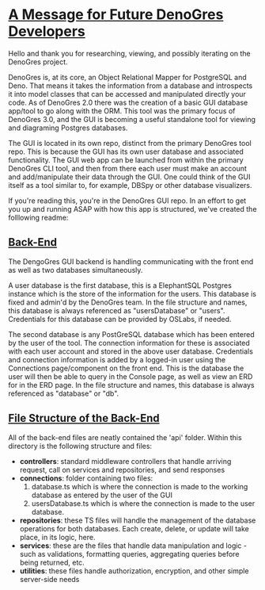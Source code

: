 # <u>A Message for Future DenoGres Developers</u>

Hello and thank you for researching, viewing, and possibly iterating on the DenoGres project.

DenoGres is, at its core, an Object Relational Mapper for PostgreSQL and Deno. That means it takes the information from a database and introspects it into model classes that can be accessed and manipulated directly your code. As of DenoGres 2.0 there was the creation of a basic GUI database app/tool to go along with the ORM. This tool was the primary focus of DenoGres 3.0, and the GUI is becoming a useful standalone tool for viewing and diagraming Postgres databases. 

The GUI is located in its own repo, distinct from the primary DenoGres tool repo. This is because the GUI has its own user database and associated functionality. The GUI web app can be launched from within the primary DenoGres CLI tool, and then from there each user must make an account and add/manipulate their data through the GUI. One could think of the GUI itself as a tool similar to, for example, DBSpy or other database visualizers.

If you're reading this, you're in the DenoGres GUI repo. In an effort to get you up and running ASAP with how this app is structured, we've created the folllowing readme:


## <u>Back-End</u>

The DengoGres GUI backend is handling communicating with the front end as well as two databases simultaneously.

A user database is the first database, this is a ElephantSQL Postgres instance which is the store of the information for the users. This database is fixed and admin'd by the DenoGres team. In the file structure and names, this database is always referenced as "usersDatabase" or "users". Credentials for this database can be provided by OSLabs, if needed. 

The second database is any PostGreSQL database which has been entered by the user of the tool. The connection information for these is associated with each user account and stored in the above user database. Credentials and connection information is added by a logged-in user using the Connections page/component on the front end. This is the database the user will then be able to query in the Console page, as well as view an ERD for in the ERD page. In the file structure and names, this database is always referenced as "database" or "db".


## <u>File Structure of the Back-End</u>

All of the back-end files are neatly contained the 'api' folder. Within this directory is the following structure and files:


- **controllers**: standard middleware controllers that handle arriving request, call on services and repositories, and send responses
- **connections**: folder containing two files: 
    1. database.ts which is where the connection is made to the working database as entered by the user of the GUI
    2. usersDatabase.ts which is where the connection is made to the user database.
- **repositories**: these TS files will handle the management of the database operations for both databases. Each create, delete, or update will take place, in its logic, here.
- **services**: these are the files that handle data manipulation and logic - such as validations, formatting queries, aggregating queries before being returned, etc.
- **utilities**: these files handle authorization, encryption, and other simple server-side needs